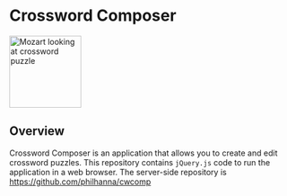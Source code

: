 # Crossword Composer
<img alt="Mozart looking at crossword puzzle"
     src="https://github.com/philhanna/cwcomp/assets/3708685/ae96d3ed-36c0-47e1-b948-f3614058385e"
     width="128px"/>

## Overview
Crossword Composer is an application that allows you to create and edit crossword puzzles.
This repository contains `jQuery.js` code to run the application in a web browser.
The server-side repository is https://github.com/philhanna/cwcomp
